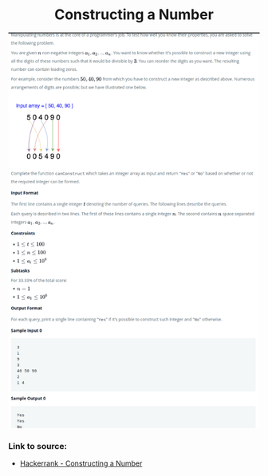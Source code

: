 <h1 align="center">Constructing a Number</h1>

![alt text](https://github.com/matthew01lokiet/Algorithmic-exercises/blob/main/z_description_images/Maths/constructing_a_number.png?raw=true)

### Link to source: 
- <a href="https://www.hackerrank.com/challenges/constructing-a-number/problem">Hackerrank - Constructing a Number</a>

